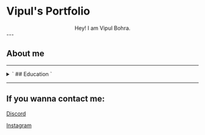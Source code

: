 # Vipul's Portfolio
<center>
Hey! I am Vipul Bohra.  
</center>  
---  

## About me
>>
---
<details>
  <summary>
    `
## Education
  `
  </summary>
>>I completed my schooling in St.Joseph's Boys' High School and passed out in the year 2021. My junior college was a couple of years in Narayana where i had taken up integrated coaching for various competitive exams and pursued the course of PCMPE and graduated in the year 2023.I am currently a B.tech student stuyding at PES University pursing my degree in the course CSE(AIML).
</details>

---  

## If you wanna contact me:
[Discord](https://discord.com/users/735393934057930762
"Luffytaro")

[Instagram](https://instagram.com/_vipul_bohra
"Insta")

